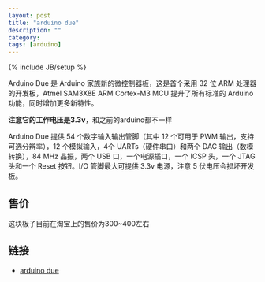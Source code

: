 ```yaml
---
layout: post
title: "arduino due"
description: ""
category: 
tags: [arduino]
---
```

{% include JB/setup %}

Arduino Due 是 Arduino 家族新的微控制器板，这是首个采用 32 位 ARM 处理器的开发板，Atmel SAM3X8E ARM Cortex-M3 MCU 提升了所有标准的 Arduino 功能，同时增加更多新特性。

**注意它的工作电压是3.3v**，和之前的arduino都不一样

Arduino Due 提供 54 个数字输入输出管脚（其中 12 个可用于 PWM 输出，支持可选分辨率），12 个模拟输入，4个 UARTs（硬件串口）和两个 DAC 输出（数模转换），84 MHz 晶振，两个 USB 口，一个电源插口，一个 ICSP 头，一个 JTAG 头和一个 Reset 按钮。I/O 管脚最大可提供 3.3v 电源，注意 5 伏电压会损坏开发板。

## 售价

这块板子目前在淘宝上的售价为300~400左右

## 链接

* [arduino due](http://arduino.cc/en/Main/ArduinoBoardDue)
